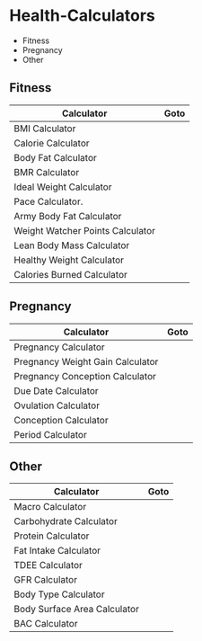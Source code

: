 # Health-Calculators
- Fitness
- Pregnancy
- Other

## Fitness
| Calculator                    | Goto     |
| ----------------------------- | -------- |
| BMI Calculator                |          |
| Calorie Calculator            |          |
| Body Fat Calculator           |          |
| BMR Calculator                |          |
| Ideal Weight Calculator       |          |
| Pace Calculator.              |          |
| Army Body Fat Calculator      |          |
| Weight Watcher Points Calculator |          |
| Lean Body Mass Calculator     |          |
| Healthy Weight Calculator     |          |
| Calories Burned Calculator    |          |

## Pregnancy
| Calculator                    | Goto     |
| ----------------------------- | -------- |
| Pregnancy Calculator
| Pregnancy Weight Gain Calculator
| Pregnancy Conception Calculator
| Due Date Calculator
| Ovulation Calculator
| Conception Calculator
| Period Calculator

## Other
| Calculator                    | Goto     |
| ----------------------------- | -------- |
| Macro Calculator              |          |
| Carbohydrate Calculator       |          |
| Protein Calculator            |          |
| Fat Intake Calculator         |          |
| TDEE Calculator               |          |
| GFR Calculator                |          |
| Body Type Calculator          |          |
| Body Surface Area Calculator  |          |
| BAC Calculator                |          |
